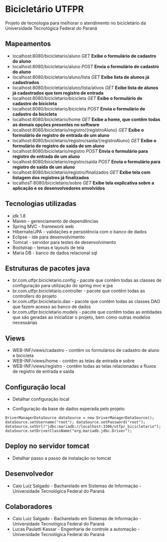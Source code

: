# Bicicletário UTFPR
Projeto de tecnologia para melhorar o atendimento no bicicletário da Universidade Tecnológica Federal do Paraná

## Mapeamentos

- localhost:8080/bicicletario/aluno _GET_ **Exibe o formulário de cadastro do aluno**
- localhost:8080/bicicletario/aluno _POST_ **Envia o formulário de cadastro do aluno**
- localhost:8080/bicicletario/aluno/lista _GET_ **Exibe lista de alunos já cadastrados**
- localhost:8080/bicicletario/aluno/lista/ativos _GET_ **Exibe lista de alunos já cadastrados que tem registro de entrada**
- localhost:8080/bicicletario/bicicleta _GET_ **Exibe o formulário de cadastro de bicicleta**
- localhost:8080/bicicletario/bicicleta _POST_ **Envia o formulário de cadastro da bicicleta**
- localhost:8080/bicicletario/home _GET_ **Exibe a home, que contêm todas as demais opções presentes no software**
- localhost:8080/bicicletario/registro/{registroAluno} _GET_ **Exibe o formulário de registro de entrada de um aluno**
- localhost:8080/bicicletario/registro/saida/{registroAluno} _GET_ **Exibe o formulário de registro de saída de um aluno** 
- localhost:8080/bicicletario/registro _POST_ **Envia o formulário para registro de entrada de um aluno**
- localhost:8080/bicicletario/registro/saida _POST_ **Envia o formulário para registro de saída de um aluno**
- localhost:8080/bicicletario/registro/finalizados _GET_ **Exibe tela com listagem dos registros já finalizados**
- localhosT:8080/bicicletario/sobre _GET_ **Exibe tela explicativa sobre a aplicação e os desenvolvedores envolvidos**

## Tecnologias utilizadas

- jdk 1.8
- Maven - gerenciamento de dependências
- Spring MVC - framework web
- Hibernate/JPA - validações e persistência com o banco de dados
- Eclipse - ide para desenvolvimento
- Tomcat - servidor para testes de desenvolvimento
- Bootstrap - temas e layouts de tela
- Maria DB - banco de dados relacional sql

## Estruturas de pacotes java

- br.com.utfpr.bicicletario.config - pacote que contêm todas as classes de configuração para utilização do spring mvc e jpa
- br.com.utfpr.bicicletario.controller - pacote que contêm todas as controllers do projeto
- br.com.utfpr.bicicletario.dao - pacote que contêm todas as classes DAO que fazem acesso ao banco de dados
- br.com.utfpr.bicicletario.models - pacote que contêm todas as entidades que são geradas ao inicializar o projeto, bem como outras modelos necessárias

## Views

- WEB-INF/views/cadastro - contêm os formulários de cadastro de aluno e bicicleta
- WEB-INF/views/home - contêm as telas de entrada e sobre
- WEB-INF/views/registro - contêm todas as telas relacionadas a fluxos de registro de entrada e saída

## Configuração local

- Detalhar configuração local

- Configuração da base de dados esperada pelo projeto

`
		DriverManagerDataSource dataSource = new DriverManagerDataSource();
		dataSource.setUsername("root");
		dataSource.setPassword("root");
		dataSource.setUrl("jdbc:mariadb://localhost:3306/utfpr_bicicletario");
		dataSource.setDriverClassName("org.mariadb.jdbc.Driver");
`

## Deploy no servidor tomcat

- Detalhar passo a passo de instalação no tomcat

## Desenvolvedor

- Caio Luiz Salgado - Bacharelado em Sistemas de Informação - Universidade Tecnológica Federal do Paraná

## Colaboradores

- Caio Luiz Salgado - Bacharelado em Sistemas de Informação - Universidade Tecnológica Federal do Paraná
- Lucas Paulatti Kassar - Engenharia de controle a automação - Universidade Tecnológica Federal do Paraná